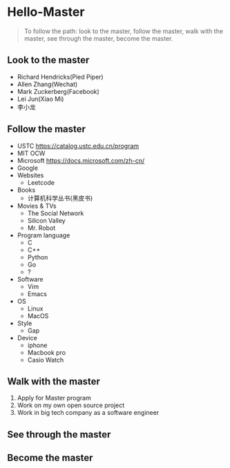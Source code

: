 # Hello-Master
> To follow the path: look to the master, follow the master, walk with the master, see through the master, become the master.

## Look to the master
- Richard Hendricks(Pied Piper)
- Allen Zhang(Wechat)
- Mark Zuckerberg(Facebook)
- Lei Jun(Xiao Mi)
- 李小龙

## Follow the master
- USTC https://catalog.ustc.edu.cn/program
- MIT OCW
- Microsoft https://docs.microsoft.com/zh-cn/
- Google
- Websites
	- Leetcode
- Books
	- 计算机科学丛书(黑皮书)
- Movies & TVs
	- The Social Network
	- Silicon Valley
	- Mr. Robot
- Program language
	- C
	- C++
	- Python
	- Go
	- ?
- Software
	- Vim
	- Emacs
- OS
	- Linux
	- MacOS
- Style
	- Gap
- Device
	- iphone
	- Macbook pro
	- Casio Watch

## Walk with the master
1. Apply for Master program
2. Work on my own open source project
3. Work in big tech company as a software engineer

## See through the master

## Become the master

